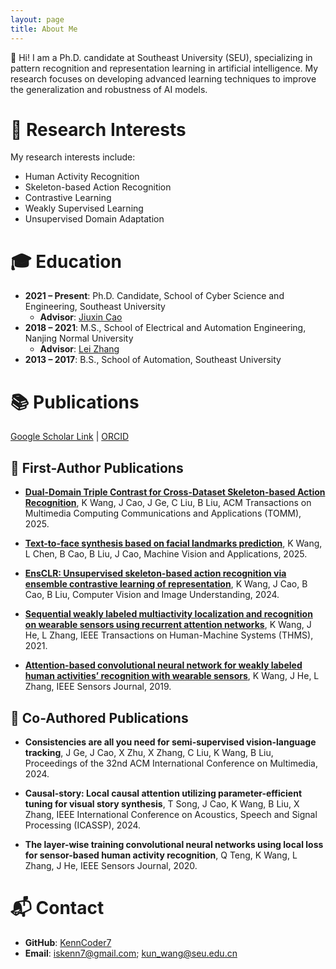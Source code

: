 ```yaml
---
layout: page
title: About Me
---
```

👋 Hi! I am a Ph.D. candidate at Southeast University (SEU), specializing in pattern recognition and representation learning in artificial intelligence. My research focuses on developing advanced learning techniques to improve the generalization and robustness of AI models.  

# 🔬 Research Interests  
My research interests include:  
- Human Activity Recognition  
- Skeleton-based Action Recognition  
- Contrastive Learning  
- Weakly Supervised Learning
- Unsupervised Domain Adaptation

# 🎓 Education  
- **2021 – Present**: Ph.D. Candidate, School of Cyber Science and Engineering, Southeast University
  - **Advisor**: [Jiuxin Cao](https://cyber.seu.edu.cn/cjx1/list.htm)
- **2018 – 2021**: M.S., School of Electrical and Automation Engineering, Nanjing Normal University
  - **Advisor**: [Lei Zhang](https://eae.njnu.edu.cn/info/1052/2352.htm) 
- **2013 – 2017**: B.S., School of Automation, Southeast University

# 📚 Publications  
[Google Scholar Link](https://scholar.google.com/citations?view_op=list_works&hl=en&hl=en&user=q2cLn5QAAAAJ) | [ORCID](https://orcid.org/0000-0002-6735-7667)

## 📝 First-Author Publications  
- **[Dual-Domain Triple Contrast for Cross-Dataset Skeleton-based Action Recognition](https://kenncoder7.github.io/d2tc/)**, K Wang, J Cao, J Ge, C Liu, B Liu, ACM Transactions on Multimedia Computing Communications and Applications (TOMM), 2025.

- **[Text-to-face synthesis based on facial landmarks prediction](https://kenncoder7.github.io/2025/01/30/FLPGAN/)**, K Wang, L Chen, B Cao, B Liu, J Cao, Machine Vision and Applications, 2025.

- **[EnsCLR: Unsupervised skeleton-based action recognition via ensemble contrastive learning of representation](https://kenncoder7.github.io/2025/01/30/EnsCLR/)**, K Wang, J Cao, B Cao, B Liu, Computer Vision and Image Understanding, 2024.

- **[Sequential weakly labeled multiactivity localization and recognition on wearable sensors using recurrent attention networks](https://kenncoder7.github.io/2025/01/30/RAN/)**, K Wang, J He, L Zhang, IEEE Transactions on Human-Machine Systems (THMS), 2021. 

- **[Attention-based convolutional neural network for weakly labeled human activities’ recognition with wearable sensors](https://kenncoder7.github.io/2025/01/30/NETATT/)**, K Wang, J He, L Zhang, IEEE Sensors Journal, 2019.

## 🤝 Co-Authored Publications  

- **Consistencies are all you need for semi-supervised vision-language tracking**, J Ge, J Cao, X Zhu, X Zhang, C Liu, K Wang, B Liu, Proceedings of the 32nd ACM International Conference on Multimedia, 2024.

- **Causal-story: Local causal attention utilizing parameter-efficient tuning for visual story synthesis**, T Song, J Cao, K Wang, B Liu, X Zhang, IEEE International Conference on Acoustics, Speech and Signal Processing (ICASSP), 2024. 

- **The layer-wise training convolutional neural networks using local loss for sensor-based human activity recognition**, Q Teng, K Wang, L Zhang, J He, IEEE Sensors Journal, 2020.


# 📬 Contact  
- **GitHub**: [KennCoder7](https://github.com/KennCoder7) 
- **Email**: iskenn7@gmail.com; kun_wang@seu.edu.cn
